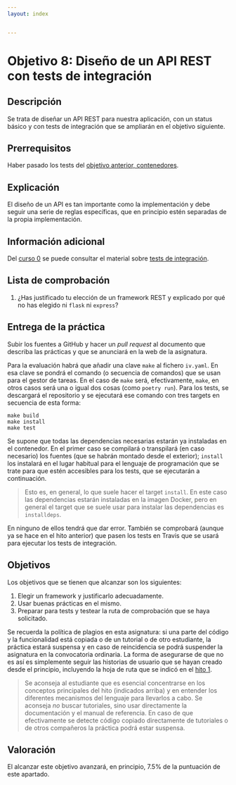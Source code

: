 ```yaml
---
layout: index


---
```

# Objetivo 8: Diseño de un API REST con tests de integración

## Descripción

Se trata de diseñar un API REST para nuestra aplicación, con un status básico y
con tests de integración que se ampliarán en el objetivo siguiente.

## Prerrequisitos

Haber pasado los tests del [objetivo anterior, contenedores](7.Servicios).

## Explicación

El diseño de un API es tan importante como la implementación y debe seguir una
serie de reglas específicas, que en principio estén separadas de la propia
implementación. 

## Información adicional

Del [curso 0](https://jj.github.io/curso-tdd) se puede consultar el
material
sobre
[tests de integración](https://jj.github.io/curso-tdd/temas/integraci%C3%B3n.html).

## Lista de comprobación

1. ¿Has justificado tu elección de un framework REST y explicado por qué no has
   elegido ni `flask` ni `express`?

## Entrega de la práctica

Subir los fuentes a GitHub y hacer un *pull request* al documento que
describa las prácticas y que se anunciará en la web de la
asignatura.

Para la evaluación habrá que añadir una clave `make` al fichero
`iv.yaml`. En esa clave se pondrá el comando (o secuencia de comandos)
que se usan para el gestor de tareas. En el caso de `make` será,
efectivamente, `make`, en otros casos será una o igual dos cosas (como
`poetry run`). Para los tests, se descargará el repositorio y se
ejecutará ese comando con tres targets en secuencia de esta forma:

```shell
make build
make install
make test
```

Se supone que todas las dependencias necesarias estarán ya instaladas
en el contenedor. En el primer caso se compilará o transpilará (en
caso necesario) los fuentes (que se habrán montado desde el exterior);
`install` los instalará en el lugar habitual para el lenguaje de
programación que se trate para que estén accesibles para los tests,
que se ejecutarán a continuación.

> Esto es, en general, lo que suele hacer el target `install`. En este
> caso las dependencias estarán instaladas en la imagen Docker, pero
> en general el target que se suele usar para instalar las
> dependencias es `installdeps`.

En ninguno de ellos tendrá que dar error. También se comprobará
(aunque ya se hace en el hito anterior) que pasen los tests en Travis
que se usará para ejecutar los tests de integración.

## Objetivos

Los objetivos que se tienen que alcanzar son los siguientes:

1. Elegir un framework y justificarlo adecuadamente.
2. Usar buenas prácticas en el mismo.
3. Preparar para tests y testear la ruta de comprobación que se haya solicitado.

Se recuerda la política de plagios en esta asignatura: si una parte
del código y la funcionalidad está copiada o de un tutorial o de otro
estudiante, la práctica estará suspensa y en caso de reincidencia se
podrá suspender la asignatura en la convocatoria ordinaria. La forma
de asegurarse de que no es así es simplemente seguir las historias de
usuario que se hayan creado desde el principio, incluyendo la hoja de
ruta que se indicó en el [hito 1](1.Infraestructura).

> Se aconseja al estudiante que es esencial concentrarse en los conceptos
> principales del hito (indicados arriba) y en entender los diferentes
> mecanismos del lenguaje para llevarlos a cabo. Se aconseja *no* buscar
> tutoriales, sino usar directamente la documentación y el manual de
> referencia. En caso de que efectivamente se detecte código copiado
> directamente de tutoriales o de otros compañeros la práctica podrá estar
> suspensa.

## Valoración

El alcanzar este objetivo avanzará, en principio, 7.5% de la puntuación de este
apartado.
